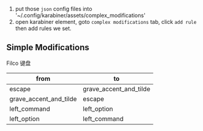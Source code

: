 1. put those `json` config files into '~/.config/karabiner/assets/complex_modifications'
2. open karabiner element, goto `complex modifications` tab, click `add rule` then add rules we set.

## Simple Modifications

Filco 键盘

| from | to |
| --- | --- |
| escape | grave_accent_and_tilde|
| grave_accent_and_tilde | escape|
| left_command | left_option|
| left_option | left_command|
